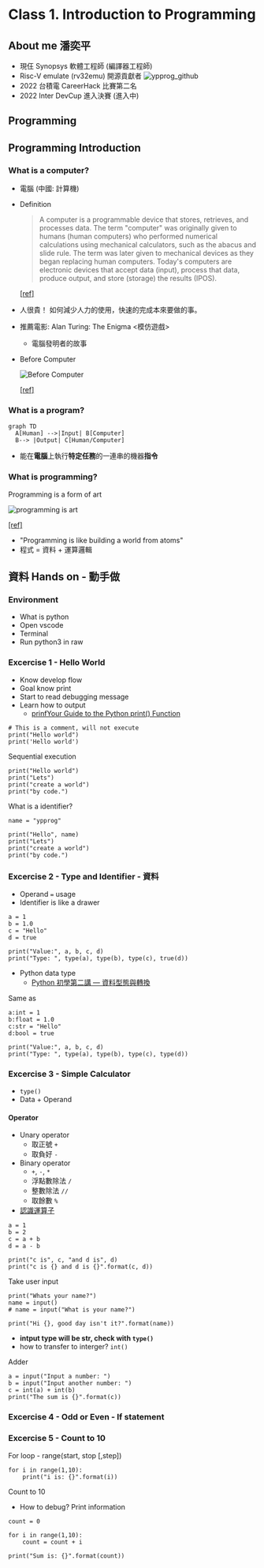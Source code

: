 # Class 1. Introduction to Programming

## About me 潘奕平

* 現仼 Synopsys 軟體工程師 (編譯器工程師)
* Risc-V emulate (rv32emu) 開源貢獻者
  ![ypprog_github](../Images/ypprog_github.png)
* 2022 台積電 CareerHack 比賽第二名
* 2022 Inter DevCup 進入決賽 (進入中)

## Programming

## Programming Introduction

### What is a computer?

* 電腦 (中國: 計算機)

* Definition

  > A computer is a programmable device that stores, retrieves, and processes data. The term "computer" was originally given to humans (human computers) who performed numerical calculations using mechanical calculators, such as the abacus and slide rule. The term was later given to mechanical devices as they began replacing human computers. Today's computers are electronic devices that accept data (input), process that data, produce output, and store (storage) the results (IPOS).

  [[ref]](https://www.google.com/search?q=programming&oq=programming+&aqs=chrome..69i57j69i61l3.3345j0j1&sourceid=chrome&ie=UTF-8)

* 人很貴！
  如何減少人力的使用，快速的完成本來要做的事。
* 推薦電影: Alan Turing: The Enigma <模仿遊戲>
  * 電腦發明者的故事
* Before Computer

  ![Before Computer](../Images/calculate_before_computer.jpeg)

  [[ref]](https://medium.com/@mashinyire/letter-to-my-nephew-69674cbf4d98)

### What is a program?

  ```mermaid
  graph TD
    A[Human] -->|Input| B[Computer]
    B--> |Output| C[Human/Computer]
  ```

* 能在**電腦**上執行**特定任務**的一連串的機器**指令**

### What is programming?

Programming is a form of art

![programming is art](../Images/programming_is_art.png)

[[ref]](https://sites.google.com/site/computers4creativity/about/programming-art-math)

* "Programming is like building a world from atoms"
* 程式 = 資料 + 運算邏輯

## 資料 Hands on - 動手做

### Environment

* What is python
* Open vscode
* Terminal
* Run python3 in raw

### Excercise 1 - Hello World

* Know develop flow
* Goal know print
* Start to read debugging message
* Learn how to output
  * [prinfYour Guide to the Python print() Function](https://realpython.com/python-print/)

```python3
# This is a comment, will not execute
print("Hello world")
print('Hello world')
```

Sequential execution

```python3
print("Hello world")
print("Lets")
print("create a world")
print("by code.")
```

What is a identifier?

```python3
name = "ypprog"

print("Hello", name)
print("Lets")
print("create a world")
print("by code.")
```

### Excercise 2 - Type and Identifier - 資料

* Operand `=` usage
* Identifier is like a drawer

```python3
a = 1
b = 1.0
c = "Hello"
d = true

print("Value:", a, b, c, d)
print("Type: ", type(a), type(b), type(c), true(d))
```

* Python data type
  * [Python 初學第二講 — 資料型態與轉換](https://medium.com/ccclub/ccclub-python-for-beginners-tutorial-d26900b9280e)

Same as

```python3
a:int = 1
b:float = 1.0
c:str = "Hello"
d:bool = true

print("Value:", a, b, c, d)
print("Type: ", type(a), type(b), type(c), type(d))
```

### Excercise 3 - Simple Calculator

* `type()`
* Data + Operand

#### Operator

* Unary operator
  * 取正號 `+`
  * 取負好 `-`
* Binary operator
  * `+`, `-`, `*`
  * 浮點數除法 `/`
  * 整數除法 `//`
  * 取餘數 `%`
* [認識運算子](https://www.dotblogs.com.tw/YiruAtStudio/2020/12/30/192744)

```python3
a = 1
b = 2
c = a + b
d = a - b

print("c is", c, "and d is", d)
print("c is {} and d is {}".format(c, d))
```

Take user input

```python3
print("Whats your name?")
name = input()
# name = input("What is your name?")

print("Hi {}, good day isn't it?".format(name))
```

* **intput type will be str, check with `type()`**
* how to transfer to interger? `int()`

Adder

```python3
a = input("Input a number: ")
b = input("Input another number: ")
c = int(a) + int(b)
print("The sum is {}".format(c))
```

### Excercise 4 - Odd or Even - If statement

### Excercise 5 - Count to 10

For loop - range(start, stop [,step])

```python3
for i in range(1,10):
    print("i is: {}".format(i))
```

Count to 10

* How to debug? Print information

```python3
count = 0

for i in range(1,10):
    count = count + i

print("Sum is: {}".format(count))
```
